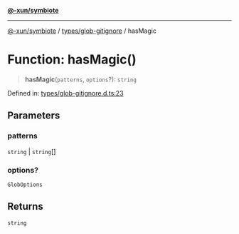 [**@-xun/symbiote**](../../../README.md)

***

[@-xun/symbiote](../../../README.md) / [types/glob-gitignore](../README.md) / hasMagic

# Function: hasMagic()

> **hasMagic**(`patterns`, `options`?): `string`

Defined in: [types/glob-gitignore.d.ts:23](https://github.com/Xunnamius/symbiote/blob/6cd9803a2f37849e57efc78412bcf20f1a002bf9/types/glob-gitignore.d.ts#L23)

## Parameters

### patterns

`string` | `string`[]

### options?

`GlobOptions`

## Returns

`string`
